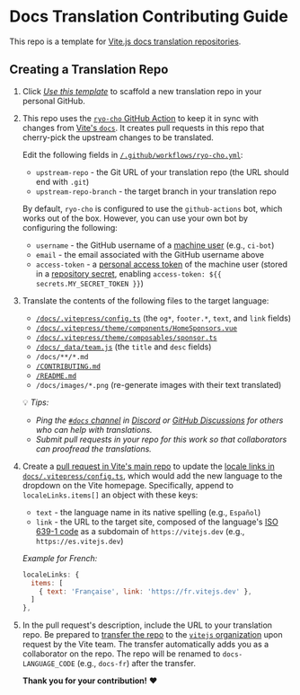 # Docs Translation Contributing Guide

This repo is a template for [Vite.js docs translation repositories](https://github.com/vitejs?q=docs).

## Creating a Translation Repo

1. Click [*Use this template*](https://github.com/tony19/vite-docs-template/generate) to scaffold a new translation repo in your personal GitHub.

2. This repo uses the [`ryo-cho` GitHub Action](https://github.com/vuejs-translations/ryu-cho) to keep it in sync with changes from [Vite's `docs`](https://github.com/vitejs/vite/tree/main/docs). It creates pull requests in this repo that cherry-pick the upstream changes to be translated.

   Edit the following fields in [`/.github/workflows/ryo-cho.yml`](/.github/workflows/ryo-cho.yml):

    * `upstream-repo` - the Git URL of your translation repo (the URL should end with `.git`)
    * `upstream-repo-branch` - the target branch in your translation repo

   By default, `ryo-cho` is configured to use the `github-actions` bot, which works out of the box. However, you can use your own bot by configuring the following:

    * `username` - the GitHub username of a [machine user](https://docs.github.com/en/developers/overview/managing-deploy-keys#machine-users) (e.g., `ci-bot`)
    * `email` - the email associated with the GitHub username above
    * `access-token` - a [personal access token](https://docs.github.com/en/authentication/keeping-your-account-and-data-secure/creating-a-personal-access-token) of the machine user (stored in a [repository secret](https://docs.github.com/en/actions/security-guides/encrypted-secrets#creating-encrypted-secrets-for-a-repository), enabling `access-token: ${{ secrets.MY_SECRET_TOKEN }}`)

3. Translate the contents of the following files to the target language:

    * [`/docs/.vitepress/config.ts`](/docs/.vitepress/config.ts) (the `og*`, `footer.*`, `text`, and `link` fields)
    * [`/docs/.vitepress/theme/components/HomeSponsors.vue`](/docs/.vitepress/theme/components/HomeSponsors.vue)
    * [`/docs/.vitepress/theme/composables/sponsor.ts`](/docs/.vitepress/theme/composables/sponsor.ts)
    * [`/docs/_data/team.js`](/docs/_data/team.js) (the `title` and `desc` fields)
    * `/docs/**/*.md`
    * [`/CONTRIBUTING.md`](/CONTRIBUTING.md)
    * [`/README.md`](/README.md)
    * `/docs/images/*.png` (re-generate images with their text translated) <!-- TODO: How are these images generated? -->

   💡 *Tips:*

    * *Ping the [`#docs` channel](https://discord.com/channels/804011606160703521/855049073157341234) in [Discord](https://chat.vitejs.dev) or [GitHub Discussions](https://github.com/vitejs/vite/discussions/categories/general) for others who can help with translations.*
    * *Submit pull requests in your repo for this work so that collaborators can proofread the translations.*

4. Create a [pull request in Vite's main repo](https://github.com/vitejs/vite/pulls) to update the [locale links in `docs/.vitepress/config.ts`](https://github.com/vitejs/vite/blob/1e078ad1902ae980741d6920fc3a72d182fcf179/docs/.vitepress/config.ts#L55-L62), which would add the new language to the dropdown on the Vite homepage. Specifically, append to `localeLinks.items[]` an object with these keys:

    - `text` - the language name in its native spelling (e.g., `Español`)
    - `link` - the URL to the target site, composed of the language's [ISO 639-1 code](https://en.wikipedia.org/wiki/List_of_ISO_639-1_codes) as a subdomain of `https://vitejs.dev` (e.g., `https://es.vitejs.dev`)

    *Example for French:*

    ```js
    localeLinks: {
      items: [
        { text: 'Française', link: 'https://fr.vitejs.dev' },
      ]
    },
    ```

5. In the pull request's description, include the URL to your translation repo. Be prepared to [transfer the repo](https://docs.github.com/en/repositories/creating-and-managing-repositories/transferring-a-repository) to the [`vitejs` organization](https://github.com/vitejs) upon request by the Vite team. The transfer automatically adds you as a collaborator on the repo. The repo will be renamed to `docs-LANGUAGE_CODE` (e.g., `docs-fr`) after the transfer.

   **Thank you for your contribution!** ❤️
